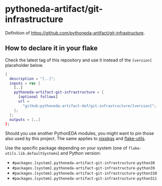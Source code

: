 # pythoneda-artifact/git-infrastructure

Definition of <https://github.com/pythoneda-artifact/git-infrastructure>.

## How to declare it in your flake

Check the latest tag of this repository and use it instead of the `[version]` placeholder below.

```nix
{
  description = "[..]";
  inputs = rec {
    [..]
    pythoneda-artifact-git-infrastructure = {
      [optional follows]
      url =
        "github:pythoneda-artifact-def/git-infrastructure/[version]";
    };
  };
  outputs = [..]
};
```

Should you use another PythonEDA modules, you might want to pin those also used by this project. The same applies to [nixpkgs](https://github.com/nixos/nixpkgs "nixpkgs") and [flake-utils](https://github.com/numtide/flake-utils "flake-utils").

Use the specific package depending on your system (one of `flake-utils.lib.defaultSystems`) and Python version:

- `#packages.[system].pythoneda-artifact-git-infrastructure-python38` 
- `#packages.[system].pythoneda-artifact-git-infrastructure-python39` 
- `#packages.[system].pythoneda-artifact-git-infrastructure-python310` 
- `#packages.[system].pythoneda-artifact-git-infrastructure-python311` 

